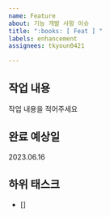 ```yaml
---
name: Feature
about: 기능 개발 사항 이슈
title: ":books: [ Feat ] "
labels: enhancement
assignees: tkyoun0421

---
```


## 작업 내용
작업 내용을 적어주세요

## 완료 예상일
2023.06.16

## 하위 태스크
- []
